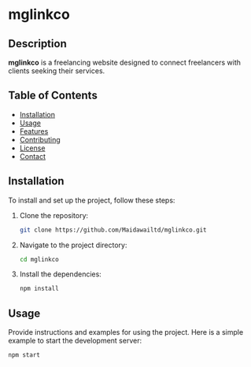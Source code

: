 # mglinkco

## Description
**mglinkco** is a freelancing website designed to connect freelancers with clients seeking their services.

## Table of Contents
- [Installation](#installation)
- [Usage](#usage)
- [Features](#features)
- [Contributing](#contributing)
- [License](#license)
- [Contact](#contact)

## Installation
To install and set up the project, follow these steps:

1. Clone the repository:
    ```bash
    git clone https://github.com/Maidawailtd/mglinkco.git
    ```

2. Navigate to the project directory:
    ```bash
    cd mglinkco
    ```

3. Install the dependencies:
    ```bash
    npm install
    ```

## Usage
Provide instructions and examples for using the project. Here is a simple example to start the development server:

```bash
npm start
